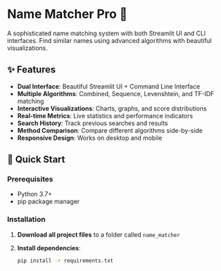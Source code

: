 # Name Matcher Pro 🚀

A sophisticated name matching system with both Streamlit UI and CLI interfaces. Find similar names using advanced algorithms with beautiful visualizations.

## ✨ Features

- **Dual Interface**: Beautiful Streamlit UI + Command Line Interface
- **Multiple Algorithms**: Combined, Sequence, Levenshtein, and TF-IDF matching
- **Interactive Visualizations**: Charts, graphs, and score distributions
- **Real-time Metrics**: Live statistics and performance indicators
- **Search History**: Track previous searches and results
- **Method Comparison**: Compare different algorithms side-by-side
- **Responsive Design**: Works on desktop and mobile

## 🚀 Quick Start

### Prerequisites
- Python 3.7+
- pip package manager

### Installation

1. **Download all project files** to a folder called `name_matcher`

2. **Install dependencies**:
   ```bash
   pip install -r requirements.txt